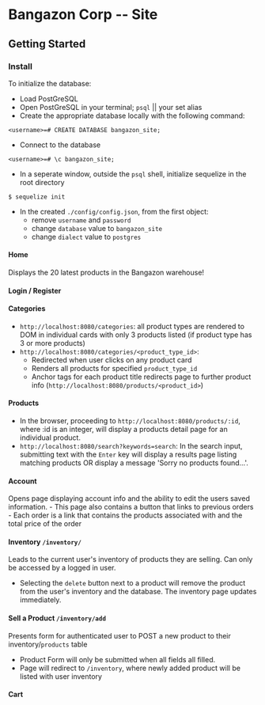 # Bangazon Corp -- Site

## Getting Started
### Install
To initialize the database: 
+ Load PostGreSQL
+ Open PostGreSQL in your terminal; `psql` || your set alias
+ Create the appropriate database locally with the following command:
```
<username>=# CREATE DATABASE bangazon_site;
```
+ Connect to the database
```
<username>=# \c bangazon_site;
```
+ In a seperate window, outside the `psql` shell, initialize sequelize in the root directory
```
$ sequelize init
```
+ In the created `./config/config.json`, from the first object: 
    + remove `username` and `password` 
    + change `database` value to `bangazon_site`
    + change `dialect` value to `postgres`

#### Home
Displays the 20 latest products in the Bangazon warehouse!
#### Login / Register

#### Categories
+ `http://localhost:8080/categories`: all product types are rendered to DOM in individual cards with only 3 products listed (if product type has 3 or more products)
+ `http://localhost:8080/categories/<product_type_id>`: 
    + Redirected when user clicks on any product card 
    + Renders all products for specified `product_type_id`
    + Anchor tags for each product title redirects page to further product info (`http://localhost:8080/products/<product_id>`) 

#### Products
+ In the browser, proceeding to ```http://localhost:8080/products/:id```, where :id is an integer, will display a products detail page for an individual product.
+ `http://localhost:8080/search?keywords=search`: In the search input, submitting text with the ```Enter``` key will display a results page listing matching products OR display a message 'Sorry no products found...'.
#### Account
Opens page displaying account info and the ability to edit the users saved information.
    - This page also contains a button that links to previous orders
        - Each order is a link that contains the products associated with and the total price of the order

#### Inventory `/inventory/`
Leads to the current user's inventory of products they are selling.  Can only be accessed by a logged in user.
+ Selecting the ```delete``` button next to a product will remove the product from the user's inventory and the database. The inventory page updates immediately.

#### Sell a Product `/inventory/add`
Presents form for authenticated user to POST a new product to their inventory/`products` table
+ Product Form will only be submitted when all fields all filled.
+ Page will redirect to `/inventory`, where newly added product will be listed with user inventory
#### Cart

